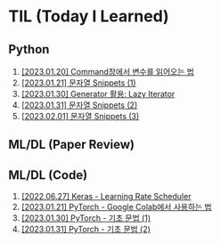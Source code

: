 # TIL (Today I Learned)

## Python
1. [[2023.01.20] Command창에서 변수를 읽어오는 법](https://github.com/caffe-latte/TIL/blob/main/Python/20230120.md)
2. [[2023.01.21] 문자열 Snippets (1)](https://github.com/caffe-latte/TIL/blob/main/Python/20230121.md)
3. [[2023.01.30] Generator 활용: Lazy Iterator](https://github.com/caffe-latte/TIL/blob/main/Python/20230130.md)
4. [[2023.01.31] 문자열 Snippets (2)](https://github.com/caffe-latte/TIL/blob/main/Python/20230131.md)
5. [[2023.02.01] 문자열 Snippets (3)](https://github.com/caffe-latte/TIL/blob/main/Python/20230201.md)

## ML/DL (Paper Review)

## ML/DL (Code)

1. [[2022.06.27] Keras - Learning Rate Scheduler](https://github.com/caffe-latte/TIL/blob/main/Keras/20220627.md)
2. [[2023.01.21] PyTorch - Google Colab에서 사용하는 법](https://github.com/caffe-latte/TIL/blob/main/PyTorch/20230121.md)
3. [[2023.01.30] PyTorch - 기초 문법 (1)](https://github.com/caffe-latte/TIL/blob/main/PyTorch/20230130.md)
4. [[2023.01.31] PyTorch - 기초 문법 (2)](https://github.com/caffe-latte/TIL/blob/main/PyTorch/20230131.md)

